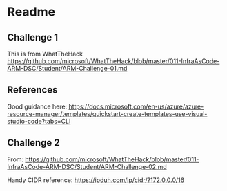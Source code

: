 # Readme

## Challenge 1

This is from WhatTheHack <https://github.com/microsoft/WhatTheHack/blob/master/011-InfraAsCode-ARM-DSC/Student/ARM-Challenge-01.md>

## References

Good guidance here: <https://docs.microsoft.com/en-us/azure/azure-resource-manager/templates/quickstart-create-templates-use-visual-studio-code?tabs=CLI>

## Challenge 2

From: <https://github.com/microsoft/WhatTheHack/blob/master/011-InfraAsCode-ARM-DSC/Student/ARM-Challenge-02.md>

Handy CIDR reference: <https://ipduh.com/ip/cidr/?172.0.0.0/16>
